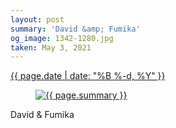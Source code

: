 ```yaml
---
layout: post
summary: 'David &amp; Fumika'
og_image: 1342-1280.jpg
taken: May 3, 2021
---
```


<div class="post">
 <time>
  <a href="/1342">
   {{ page.date | date: "%B %-d, %Y" }}
  </a>
 </time>
 <a href="/1342">
  <figure data-taken="5/3/2021">
   <img alt="{{ page.summary }}" sizes="(min-width: 700px) 50vw, calc(100vw - 2rem)" src="{{ site.assets_url }}/1342-640.jpg" srcset="{{ site.assets_url }}/1342-320.jpg 320w, {{ site.assets_url }}/1342-640.jpg 640w, {{ site.assets_url }}/1342-960.jpg 960w, {{ site.assets_url }}/1342-1280.jpg 1280w"/>
  </figure>
 </a>
 <span>
  David &amp; Fumika
 </span>
</div>
